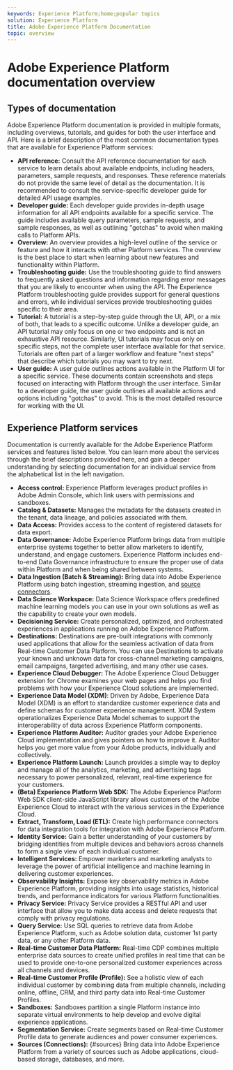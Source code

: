 ```yaml
---
keywords: Experience Platform;home;popular topics
solution: Experience Platform
title: Adobe Experience Platform Documentation
topic: overview
---
```


# Adobe Experience Platform documentation overview

## Types of documentation

Adobe Experience Platform documentation is provided in multiple formats, including overviews, tutorials, and guides for both the user interface and API. Here is a brief description of the most common documentation types that are available for Experience Platform services:

* **API reference:** Consult the API reference documentation for each service to learn details about available endpoints, including headers, parameters, sample requests, and responses. These reference materials do not provide the same level of detail as the documentation. It is recommended to consult the service-specific developer guide for detailed API usage examples.
* **Developer guide:** Each developer guide provides in-depth usage information for all API endpoints available for a specific service. The guide includes available query parameters, sample requests, and sample responses, as well as outlining "gotchas" to avoid when making calls to Platform APIs.
* **Overview:** An overview provides a high-level outline of the service or feature and how it interacts with other Platform services. The overview is the best place to start when learning about new features and functionality within Platform.
* **Troubleshooting guide:** Use the troubleshooting guide to find answers to frequently asked questions and information regarding error messages that you are likely to encounter when using the API. The Experience Platform troubleshooting guide provides support for general questions and errors, while individual services provide troubleshooting guides specific to their area.
* **Tutorial:** A tutorial is a step-by-step guide through the UI, API, or a mix of both, that leads to a specific outcome. Unlike a developer guide, an API tutorial may only focus on one or two endpoints and is not an exhaustive API resource. Similarly, UI tutorials may focus only on specific steps, not the complete user interface available for that service. Tutorials are often part of a larger workflow and feature "next steps" that describe which tutorials you may want to try next.
* **User guide:** A user guide outlines actions available in the Platform UI for a specific service. These documents contain screenshots and steps focused on interacting with Platform through the user interface. Similar to a developer guide, the user guide outlines all available actions and options including "gotchas" to avoid. This is the most detailed resource for working with the UI.

## Experience Platform services

Documentation is currently available for the Adobe Experience Platform services and features listed below. You can learn more about the services through the brief descriptions provided here, and gain a deeper understanding by selecting documentation for an individual service from the alphabetical list in the left navigation.

* **Access control:** Experience Platform leverages product profiles in Adobe Admin Console, which link users with permissions and sandboxes. 
* **Catalog & Datasets:** Manages the metadata for the datasets created in the tenant, data lineage, and policies associated with them.
* **Data Access:** Provides access to the content of registered datasets for data export.
* **Data Governance:** Adobe Experience Platform brings data from multiple enterprise systems together to better allow marketers to identify, understand, and engage customers. Experience Platform includes end-to-end Data Governance infrastructure to ensure the proper use of data within Platform and when being shared between systems.
* **Data Ingestion (Batch & Streaming):** Bring data into Adobe Experience Platform using batch ingestion, streaming ingestion, and [source connectors](#sources).
* **Data Science Workspace:** Data Science Workspace offers predefined machine learning models you can use in your own solutions as well as the capability to create your own models.
* **Decisioning Service:** Create personalized, optimized, and orchestrated experiences in applications running on Adobe Experience Platform.
* **Destinations:** Destinations are pre-built integrations with commonly used applications that allow for the seamless activation of data from Real-time Customer Data Platform. You can use Destinations to activate your known and unknown data for cross-channel marketing campaigns, email campaigns, targeted advertising, and many other use cases.
* **Experience Cloud Debugger:** The Adobe Experience Cloud Debugger extension for Chrome examines your web pages and helps you find problems with how your Experience Cloud solutions are implemented.
* **Experience Data Model (XDM)**: Driven by Adobe, Experience Data Model (XDM) is an effort to standardize customer experience data and define schemas for customer experience management. XDM System operationalizes Experience Data Model schemas to support the interoperability of data across Experience Platform components.
* **Experience Platform Auditor:** Auditor grades your Adobe Experience Cloud implementation and gives pointers on how to improve it. Auditor helps you get more value from your Adobe products, individually and collectively.
* **Experience Platform Launch:** Launch provides a simple way to deploy and manage all of the analytics, marketing, and advertising tags necessary to power personalized, relevant, real-time experience for your customers.
* **(Beta) Experience Platform Web SDK:** The Adobe Experience Platform Web SDK client-side JavaScript library allows customers of the Adobe Experience Cloud to interact with the various services in the Experience Cloud.
* **Extract, Transform, Load (ETL):** Create high performance connectors for data integration tools for integration with Adobe Experience Platform.
* **Identity Service:** Gain a better understanding of your customers by bridging identities from multiple devices and behaviors across channels to form a single view of each individual customer.
* **Intelligent Services:** Empower marketers and marketing analysts to leverage the power of artificial intelligence and machine learning in delivering customer experiences.
* **Observability Insights:** Expose key observability metrics in Adobe Experience Platform, providing insights into usage statistics, historical trends, and performance indicators for various Platform functionalities.
* **Privacy Service:** Privacy Service provides a RESTful API and user interface that allow you to make data access and delete requests that comply with privacy regulations.
* **Query Service:** Use SQL queries to retrieve data from Adobe Experience Platform, such as Adobe solution data, customer 1st party data, or any other Platform data.
* **Real-time Customer Data Platform:** Real-time CDP combines multiple enterprise data sources to create unified profiles in real time that can be used to provide one-to-one personalized customer experiences across all channels and devices.
* **Real-time Customer Profile (Profile):** See a holistic view of each individual customer by combining data from multiple channels, including online, offline, CRM, and third party data into Real-time Customer Profiles.
* **Sandboxes:** Sandboxes partition a single Platform instance into separate virtual environments to help develop and evolve digital experience applications.
* **Segmentation Service:** Create segments based on Real-time Customer Profile data to generate audiences and power consumer experiences.
* **Sources (Connections):** {#sources} Bring data into Adobe Experience Platform from a variety of sources such as Adobe applications, cloud-based storage, databases, and more.